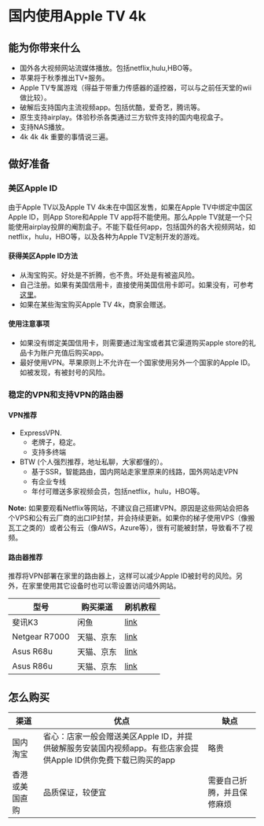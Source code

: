 # 国内使用Apple TV 4k

## 能为你带来什么
- 国外各大视频网站流媒体播放。包括netflix,hulu,HBO等。
- 苹果将于秋季推出TV+服务。
- Apple TV专属游戏（得益于带重力传感器的遥控器，可以与之前任天堂的wii做比较）。
- 破解后支持国内主流视频app。包括优酷，爱奇艺，腾讯等。
- 原生支持airplay。体验秒杀各类通过三方软件支持的国内电视盒子。
- 支持NAS播放。
- 4k 4k 4k 重要的事情说三遍。

## 做好准备
### 美区Apple ID
由于Apple TV以及Apple TV 4k未在中国区发售，如果在Apple TV中绑定中国区Apple ID，则App Store和Apple TV app将不能使用。那么Apple TV就是一个只能使用airplay投屏的阉割盒子。不能下载任何app，包括国外的各大视频网站，如netflix，hulu，HBO等，以及各种为Apple TV定制开发的游戏。

#### 获得美区Apple ID方法
- 从淘宝购买。好处是不折腾，也不贵。坏处是有被盗风险。
- 自己注册。如果有美国信用卡，直接使用美国信用卡即可。如果没有，可参考<a href="http://www.ifanr.com/app/1060491">这里</a>。
- 如果在某些淘宝购买Apple TV 4k，商家会赠送。

#### 使用注意事项
- 如果没有绑定美国信用卡，则需要通过淘宝或者其它渠道购买apple store的礼品卡为账户充值后购买app。
- 最好使用VPN。苹果原则上不允许在一个国家使用另外一个国家的Apple ID。如被发现，有被封号的风险。

### 稳定的VPN和支持VPN的路由器

#### VPN推荐
- ExpressVPN.
  - 老牌子，稳定。
  - 支持多终端
- BTW (个人强烈推荐，地址私聊，大家都懂的）。
  - 基于SSR，智能路由，国内网站走家里原来的线路，国外网站走VPN
  - 有企业专线
  - 年付可赠送多家视频会员，包括netflix，hulu，HBO等。

**Note:** 
如果要观看Netflix等网站，不建议自己搭建VPN。原因是这些网站会把各个VPS和公有云厂商的出口IP封禁，并会持续更新。如果你的梯子使用VPS（像搬瓦工之类的）或者公有云（像AWS，Azure等），很有可能被封禁，导致看不了视频。

#### 路由器推荐
推荐将VPN部署在家里的路由器上，这样可以减少Apple ID被封号的风险。另外，在家里使用其它设备时也可以零设置访问墙外网站。

|型号|购买渠道|刷机教程|
|----|------|-------|
|斐讯K3|闲鱼|<a href="https://www.right.com.cn/forum/thread-249844-1-1.html">link</a>|
|Netgear R7000|天猫、京东|<a href="http://koolshare.cn/thread-142179-1-1.html">link</a>|
|Asus R68u|天猫、京东|<a href="http://koolshare.cn/thread-48190-1-1.html">link</a>|
|Asus R86u|天猫、京东|<a href="http://koolshare.cn/forum.php?mod=viewthread&tid=145914&page=1">link</a>|

## 怎么购买
|渠道|优点|缺点|
|---|----|----|
|国内淘宝|省心：店家一般会赠送美区Apple ID，并提供破解服务安装国内视频app。有些店家会提供Apple ID供你免费下载已购买的app|略贵|
|香港或美国直购|品质保证，较便宜|需要自己折腾，并且保修麻烦|



